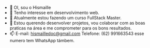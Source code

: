 - 👋 OI, sou o Hismaille
- 👀 Tenho interesse em desenvolvimento web.
- 🌱 Atualmente estou fazendo um curso FullStack Master.
- 💞️ Estou querendo desenvolver projetos, vou colaborar com as boas praticas na área e me comprometer para os bons resultados.
- 📫 E-mail: hismailledoc@gmail.com
	 Telefone: (62) 991663543 esse numero tem WhatsApp támbem.
